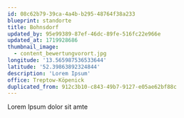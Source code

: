 ```yaml
---
id: 08c62b79-39ca-4a4b-b295-48764f38a233
blueprint: standorte
title: Bohnsdorf
updated_by: 95e99389-87ef-46dc-89fe-516fc22e966e
updated_at: 1719928686
thumbnail_image:
  - content_bewertungvorort.jpg
longitude: '13.565987536533644'
latitude: '52.39863892324844'
description: 'Lorem Ipsum'
office: Treptow-Köpenick
duplicated_from: 912c3b10-c843-49b7-9127-e05ae62bf88c
---
```

Lorem Ipsum dolor sit amte